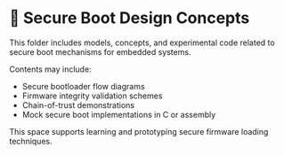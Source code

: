 # 🔐 Secure Boot Design Concepts

This folder includes models, concepts, and experimental code related to secure boot mechanisms for embedded systems.

Contents may include:
- Secure bootloader flow diagrams
- Firmware integrity validation schemes
- Chain-of-trust demonstrations
- Mock secure boot implementations in C or assembly

This space supports learning and prototyping secure firmware loading techniques.
